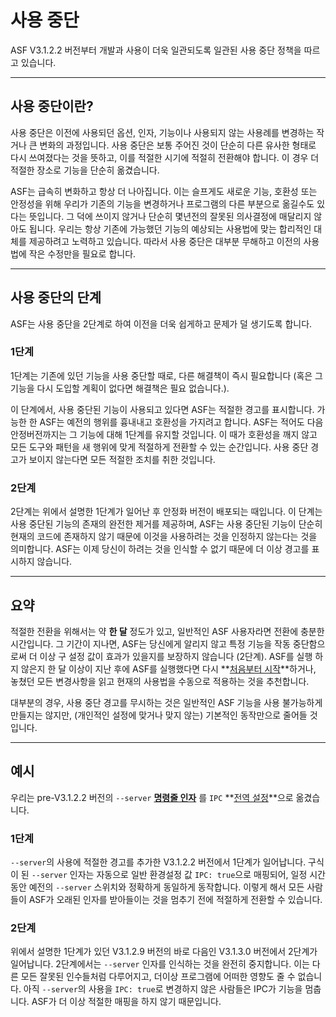 # 사용 중단

ASF V3.1.2.2 버전부터 개발과 사용이 더욱 일관되도록 일관된 사용 중단 정책을 따르고 있습니다.

---

## 사용 중단이란?

사용 중단은 이전에 사용되던 옵션, 인자, 기능이나 사용되지 않는 사용례를 변경하는 작거나 큰 변화의 과정입니다. 사용 중단은 보통 주어진 것이 단순히 다른 유사한 형태로 다시 쓰여졌다는 것을 뜻하고, 이를 적절한 시기에 적절히 전환해야 합니다. 이 경우 더 적절한 장소로 기능을 단순히 옮겼습니다.

ASF는 급속히 변화하고 항상 더 나아집니다. 이는 슬프게도 새로운 기능, 호환성 또는 안정성을 위해 우리가 기존의 기능을 변경하거나 프로그램의 다른 부분으로 옮길수도 있다는 뜻입니다. 그 덕에 쓰이지 않거나 단순히 몇년전의 잘못된 의사결정에 매달리지 않아도 됩니다. 우리는 항상 기존에 가능했던 기능의 예상되는 사용법에 맞는 합리적인 대체를 제공하려고 노력하고 있습니다. 따라서 사용 중단은 대부분 무해하고 이전의 사용법에 작은 수정만을 필요로 합니다.

---

## 사용 중단의 단계

ASF는 사용 중단을 2단계로 하여 이전을 더욱 쉽게하고 문제가 덜 생기도록 합니다.

### 1단계

1단계는 기존에 있던 기능을 사용 중단할 때로, 다른 해결책이 즉시 필요합니다 (혹은 그 기능을 다시 도입할 계획이 없다면 해결책은 필요 없습니다.).

이 단계에서, 사용 중단된 기능이 사용되고 있다면 ASF는 적절한 경고를 표시합니다. 가능한 한 ASF는 예전의 행위를 흉내내고 호환성을 가지려고 합니다. ASF는 적어도 다음 안정버전까지는 그 기능에 대해 1단계를 유지할 것입니다. 이 때가 호환성을 깨지 않고 모든 도구와 패턴을 새 행위에 맞게 적절하게 전환할 수 있는 순간입니다. 사용 중단 경고가 보이지 않는다면 모든 적절한 조치를 취한 것입니다.

### 2단계

2단계는 위에서 설명한 1단계가 일어난 후 안정화 버전이 배포되는 때입니다. 이 단계는 사용 중단된 기능의 존재의 완전한 제거를 제공하며, ASF는 사용 중단된 기능이 단순히 현재의 코드에 존재하지 않기 때문에 이것을 사용하려는 것을 인정하지 않는다는 것을 의미합니다. ASF는 이제 당신이 하려는 것을 인식할 수 없기 때문에 더 이상 경고를 표시하지 않습니다.

---

## 요약

적절한 전환을 위해서는 약 **한 달** 정도가 있고, 일반적인 ASF 사용자라면 전환에 충분한 시간입니다. 그 기간이 지나면, ASF는 당신에게 알리지 않고 특정 기능을 작동 중단함으로써 더 이상 구 설정 값이 효과가 있을지를 보장하지 않습니다 (2단계). ASF를 실행 하지 않은지 한 달 이상이 지난 후에 ASF를 실행했다면 다시 **[처음부터 시작](https://github.com/JustArchiNET/ArchiSteamFarm/wiki/Setting-up)**하거나, 놓쳤던 모든 변경사항을 읽고 현재의 사용법을 수동으로 적용하는 것을 추천합니다.

대부분의 경우, 사용 중단 경고를 무시하는 것은 일반적인 ASF 기능을 사용 불가능하게 만들지는 않지만, (개인적인 설정에 맞거나 맞지 않는) 기본적인 동작만으로 줄어들 것입니다.

---

## 예시

우리는 pre-V3.1.2.2 버전의 `--server` **[명령줄 인자](https://github.com/JustArchiNET/ArchiSteamFarm/wiki/Command-line-arguments)** 를 `IPC` **[전역 설정](https://github.com/JustArchiNET/ArchiSteamFarm/wiki/Configuration#global-config)**으로 옮겼습니다.

### 1단계

`--server`의 사용에 적절한 경고를 추가한 V3.1.2.2 버전에서 1단계가 일어납니다. 구식이 된 `--server` 인자는 자동으로 일반 환경설정 값 `IPC: true`으로 매핑되어, 일정 시간동안 예전의 `--server` 스위치와 정확하게 동일하게 동작합니다. 이렇게 해서 모든 사람들이 ASF가 오래된 인자를 받아들이는 것을 멈추기 전에 적절하게 전환할 수 있습니다.

### 2단계

위에서 설명한 1단계가 있던 V3.1.2.9 버전의 바로 다음인 V3.1.3.0 버전에서 2단계가 일어납니다. 2단계에서는 `--server` 인자를 인식하는 것을 완전히 중지합니다. 이는 다른 모든 잘못된 인수들처럼 다루어지고, 더이상 프로그램에 어떠한 영향도 줄 수 없습니다. 아직 `--server`의 사용을 `IPC: true`로 변경하지 않은 사람들은 IPC가 기능을 멈춥니다. ASF가 더 이상 적절한 매핑을 하지 않기 때문입니다.